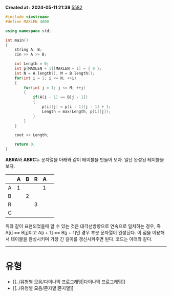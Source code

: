 **Created at : 2024-05-11 21:39**
[5582](https://www.acmicpc.net/problem/5582)

```cpp
#include <iostream>
#define MAXLEN 4000

using namespace std;

int main()
{
    string A, B;
    cin >> A >> B;

    int Length = 0;
    int p[MAXLEN + 1][MAXLEN + 1] = { 0 };
    int N = A.length(), M = B.length();
    for(int i = 1; i <= N; ++i)
    {
        for(int j = 1; j <= M; ++j)
        {
            if(A[i - 1] == B[j - 1])
            {
                p[i][j] = p[i - 1][j - 1] + 1;
                Length = max(Length, p[i][j]);
            }
        }
    }    

    cout << Length;

    return 0;
}
```
**ABRA**와 **ABRC**두 문자열을 아래와 같이 테이블을 만들어 보자. 일단 완성된 테이블을 보자.


|     | A   | B   | R   | A   |     |
| :-- | :-- | :-- | :-- | :-- | --- |
| A   | 1   |     |     | 1   |     |
| B   |     | 2   |     |     |     |
| R   |     |     | 3   |     |     |
| C   |     |     |     |     |     |
위와 같이 표현되었을때 알 수 있는 것은 대각선방향으로 연속으로 일치하는 경우, 즉 A\[i] == B\[j]이고 A\[i + 1] == B\[j + 1]인 경우 부분 문자열이 완성된다. 이 점을 이용해서 테이블을 완성시키며 가장 긴 길이를 갱신시켜주면 된다.
코드는 아래와 같다.

---
# 유형
- [[../유형별 모음/다이나믹 프로그래밍|다이나믹 프로그래밍]]
- [[../유형별 모음/문자열|문자열]]